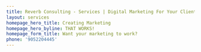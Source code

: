 ```yaml
---
title: Reverb Consulting - Services | Digital Marketing For Your Clients
layout: services
homepage_hero_title: Creating Marketing
homepage_hero_byline: THAT WORKS!
homepage_form_title: Want your marketing to work?
phone: '9052204445'
---
```

